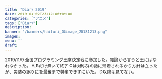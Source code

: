 ```yaml
---
title: "Diary 2019"
date: 2019-03-02T23:12:06+09:00
categories: ["アニメ"]
tags: ["Diary"]
description:
banner: "/banners/haifuri_OGimage_20181213.png"
images:
menu: ""
draft:
---
```

2019/11/9
全国プログラミング王座決定戦に参加した。結論から言うと王にはなれなかった。
A,Bだけ解いて終了
Cは対称群の話に帰着されるから方針は立ったが、実装の誤りにを最後まで特定できずにいた。
D以降は見てない。
